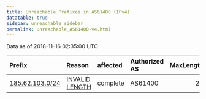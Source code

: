 ```yaml
---
title: Unreachable Prefixes in AS61400 (IPv4)
datatable: true
sidebar: unreachable_sidebar
permalink: unreachable_AS61400-v4.html
---
```


Data as of 2018-11-16 02:35:00 UTC


<div class="datatable-begin"></div>

| Prefix                                                   | Reason                                                                                                    | affected   | Authorized AS   |   MaxLength | Anchor                                         |   unreachable /24s |
|:---------------------------------------------------------|:----------------------------------------------------------------------------------------------------------|:-----------|:----------------|------------:|:-----------------------------------------------|-------------------:|
| [185.62.103.0/24](https://stat.ripe.net/185.62.103.0/24) | [INVALID LENGTH](https://rpki-validator.ripe.net/announcement-preview?asn=AS61400&prefix=185.62.103.0/24) | complete   | AS61400         |          23 | [RIPE](unreachable_RIPE_NCC_RPKI_Root-v4.html) |                  1 |

<div class="datatable-end"></div>